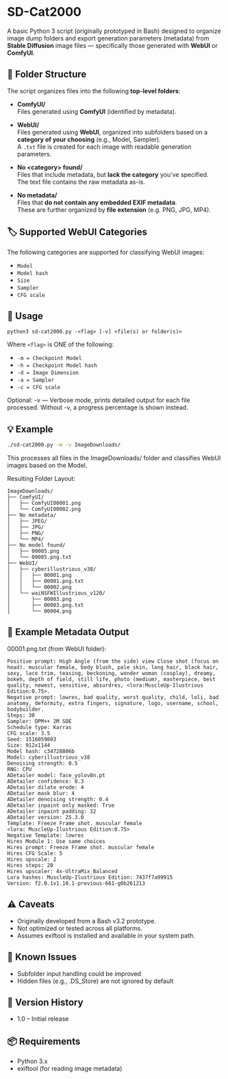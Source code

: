 # SD-Cat2000

A basic Python 3 script (originally prototyped in Bash) designed to organize image dump folders and export generation parameters (metadata) from **Stable Diffusion** image files — specifically those generated with **WebUI** or **ComfyUI**.

## 📁 Folder Structure

The script organizes files into the following **top-level folders**:

- **ComfyUI/**  
  Files generated using **ComfyUI** (identified by metadata).

- **WebUI/**  
  Files generated using **WebUI**, organized into subfolders based on a **category of your choosing** (e.g., Model, Sampler).  
  A `.txt` file is created for each image with readable generation parameters.

- **No \<category\> found/**  
  Files that include metadata, but **lack the category** you've specified.  
  The text file contains the raw metadata as-is.

- **No metadata/**  
  Files that **do not contain any embedded EXIF metadata**.  
  These are further organized by **file extension** (e.g. PNG, JPG, MP4).

## 🏷 Supported WebUI Categories

The following categories are supported for classifying WebUI images:

- `Model`
- `Model hash`
- `Size`
- `Sampler`
- `CFG scale`

## 🧰 Usage

```
python3 sd-cat2000.py -<flag> [-v] <file(s) or folder(s)>
```

Where `<flag>` is ONE of the following:
- `-m = Checkpoint Model`
- `-h = Checkpoint Model hash`
- `-d = Image Dimension`
- `-a = Sampler`
- `-c = CFG scale`

Optional:
-v — Verbose mode, prints detailed output for each file processed.
Without -v, a progress percentage is shown instead.


## 💡 Example

```bash
./sd-cat2000.py -m -v ImageDownloads/
```
This processes all files in the ImageDownloads/ folder and classifies WebUI images based on the Model.

Resulting Folder Layout:

```
ImageDownloads/
├── ComfyUI/
│   ├── ComfyUI00001.png
│   └── ComfyUI00002.png
├── No metadata/
│   ├── JPEG/
│   ├── JPG/
│   ├── PNG/
│   └── MP4/
├── No model found/
│   ├── 00005.png
│   └── 00005.png.txt
├── WebUI/
│   ├── cyberillustrious_v38/
│   │   ├── 00001.png
│   │   ├── 00001.png.txt
│   │   └── 00002.png
│   └── waiNSFWIllustrious_v120/
│       ├── 00003.png
│       ├── 00003.png.txt
│       └── 00004.png
```

## 📝 Example Metadata Output

00001.png.txt (from WebUI folder):
```
Positive prompt: High Angle (from the side) view Close shot (focus on head). muscular female, body blush, pale skin, long hair, black hair, sexy, lace trim, teasing, beckoning, wonder woman (cosplay), dreamy, bokeh, depth of field, still life, photo (medium), masterpiece, best quality, newest, sensitive, absurdres, <lora:MuscleUp-Ilustrious Edition:0.75>.
Negative prompt: lowres, bad quality, worst quality, child, loli, bad anatomy, deformity, extra fingers, signature, logo, username, school, bodybuilder.
Steps: 30
Sampler: DPM++ 2M SDE
Schedule type: Karras
CFG scale: 3.5
Seed: 1516059803
Size: 912x1144
Model hash: c34728806b
Model: cyberillustrious_v38
Denoising strength: 0.5
RNG: CPU
ADetailer model: face_yolov8n.pt
ADetailer confidence: 0.3
ADetailer dilate erode: 4
ADetailer mask blur: 4
ADetailer denoising strength: 0.4
ADetailer inpaint only masked: True
ADetailer inpaint padding: 32
ADetailer version: 25.3.0
Template: Freeze Frame shot. muscular female
<lora: MuscleUp-Ilustrious Edition:0.75>
Negative Template: lowres
Hires Module 1: Use same choices
Hires prompt: Freeze Frame shot. muscular female
Hires CFG Scale: 5
Hires upscale: 2
Hires steps: 20
Hires upscaler: 4x-UltraMix_Balanced
Lora hashes: MuscleUp-Ilustrious Edition: 7437f7a09915
Version: f2.0.1v1.10.1-previous-661-g0b261213
```

## ⚠️ Caveats

- Originally developed from a Bash v3.2 prototype.
- Not optimized or tested across all platforms.
- Assumes exiftool is installed and available in your system path.

## 🐞 Known Issues

- Subfolder input handling could be improved
- Hidden files (e.g., .DS_Store) are not ignored by default

## 📜 Version History

- 1.0 – Initial release

## 📦 Requirements

- Python 3.x
- exiftool (for reading image metadata)

